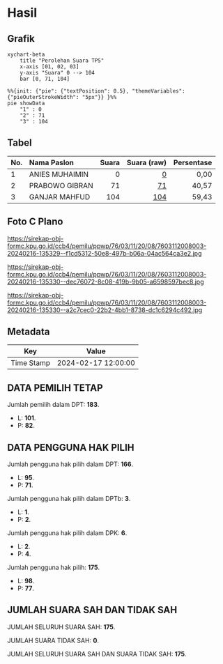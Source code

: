 # Hasil

## Grafik

```mermaid
xychart-beta
    title "Perolehan Suara TPS"
    x-axis [01, 02, 03]
    y-axis "Suara" 0 --> 104
    bar [0, 71, 104]
```

```mermaid
%%{init: {"pie": {"textPosition": 0.5}, "themeVariables": {"pieOuterStrokeWidth": "5px"}} }%%
pie showData
    "1" : 0
    "2" : 71
    "3" : 104
```

## Tabel

| No. | Nama Paslon    | Suara | Suara (raw) | Persentase |
|:--- |:-------------- | -----:| -----------:| ----------:|
| 1   | ANIES MUHAIMIN | 0     | [0][p-1]    | 0,00       |
| 2   | PRABOWO GIBRAN | 71    | [71][p-2]   | 40,57      |
| 3   | GANJAR MAHFUD  | 104   | [104][p-3]  | 59,43      |


[p-1]: https://github.com/gigit-pemilu/pemilu-2024-76-sulawesi-barat/blob/main/pilpres/hitung-suara/sub/76-sulawesi-barat/sub/03-mamasa/sub/11-bambang/sub/2008-limbadebata/sub/003-tps/sub/paslon-1.txt
[p-2]: https://github.com/gigit-pemilu/pemilu-2024-76-sulawesi-barat/blob/main/pilpres/hitung-suara/sub/76-sulawesi-barat/sub/03-mamasa/sub/11-bambang/sub/2008-limbadebata/sub/003-tps/sub/paslon-2.txt
[p-3]: https://github.com/gigit-pemilu/pemilu-2024-76-sulawesi-barat/blob/main/pilpres/hitung-suara/sub/76-sulawesi-barat/sub/03-mamasa/sub/11-bambang/sub/2008-limbadebata/sub/003-tps/sub/paslon-3.txt

## Foto C Plano

https://sirekap-obj-formc.kpu.go.id/ccb4/pemilu/ppwp/76/03/11/20/08/7603112008003-20240216-135329--f1cd5312-50e8-497b-b06a-04ac564ca3e2.jpg

https://sirekap-obj-formc.kpu.go.id/ccb4/pemilu/ppwp/76/03/11/20/08/7603112008003-20240216-135330--dec76072-8c08-419b-9b05-a6598597bec8.jpg

https://sirekap-obj-formc.kpu.go.id/ccb4/pemilu/ppwp/76/03/11/20/08/7603112008003-20240216-135330--a2c7cec0-22b2-4bb1-8738-dc1c6294c492.jpg


## Metadata

| Key        | Value               |
| ---------- | ------------------- |
| Time Stamp | 2024-02-17 12:00:00 |


## DATA PEMILIH TETAP

Jumlah pemilih dalam DPT: **183**.
 * L: **101**.
 * P: **82**.

## DATA PENGGUNA HAK PILIH

Jumlah pengguna hak pilih dalam DPT: **166**.
 * L: **95**.
 * P: **71**.

Jumlah pengguna hak pilih dalam DPTb: **3**.
 * L: **1**.
 * P: **2**.

Jumlah pengguna hak pilih dalam DPK: **6**.
 * L: **2**.
 * P: **4**.

Jumlah pengguna hak pilih: **175**.
 * L: **98**.
 * P: **77**.

## JUMLAH SUARA SAH DAN TIDAK SAH

JUMLAH SELURUH SUARA SAH: **175**.

JUMLAH SUARA TIDAK SAH: **0**.

JUMLAH SELURUH SUARA SAH DAN SUARA TIDAK SAH: **175**.


